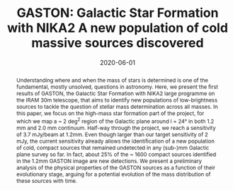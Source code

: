 ---
title: "GASTON: Galactic Star Formation with NIKA2 A new population of cold massive sources discovered"
collection: "publications"
category: "co_procs"
permalink: /publications/2020EPJWC22800018P
link: https://ui.adsabs.harvard.edu/abs/2020EPJWC.22800018P/abstract
date: 2020-06-01
venue: "mm Universe @ NIKA2 - Observing the mm Universe with the NIKA2 Camera"
citation: "Ajeddig, H., Adam, R., Ade, P., et al. (2020), mm Universe @ NIKA2 - Observing the mm Universe with the NIKA2 Camera, 228, 00002."
abstract: "Understanding where and when the mass of stars is determined is one of the fundamental, mostly unsolved, questions in astronomy. Here, we present the first results of GASTON, the Galactic Star Formation with NIKA2 large programme on the IRAM 30m telescope, that aims to identify new populations of low-brightness sources to tackle the question of stellar mass determination across all masses. In this paper, we focus on the high-mass star formation part of the project, for which we map a ~ 2 deg<SUP>2</SUP> region of the Galactic plane around l = 24° in both 1.2 mm and 2.0 mm continuum. Half-way through the project, we reach a sensitivity of 3.7 mJy/beam at 1.2mm. Even though larger than our target sensitivity of 2 mJy, the current sensitivity already allows the identification of a new population of cold, compact sources that remained undetected in any (sub-)mm Galactic plane survey so far. In fact, about 25% of the ~ 1600 compact sources identified in the 1.2mm GASTON image are new detections. We present a preliminary analysis of the physical properties of the GASTON sources as a function of their evolutionary stage, arguing for a potential evolution of the mass distribution of these sources with time."
---